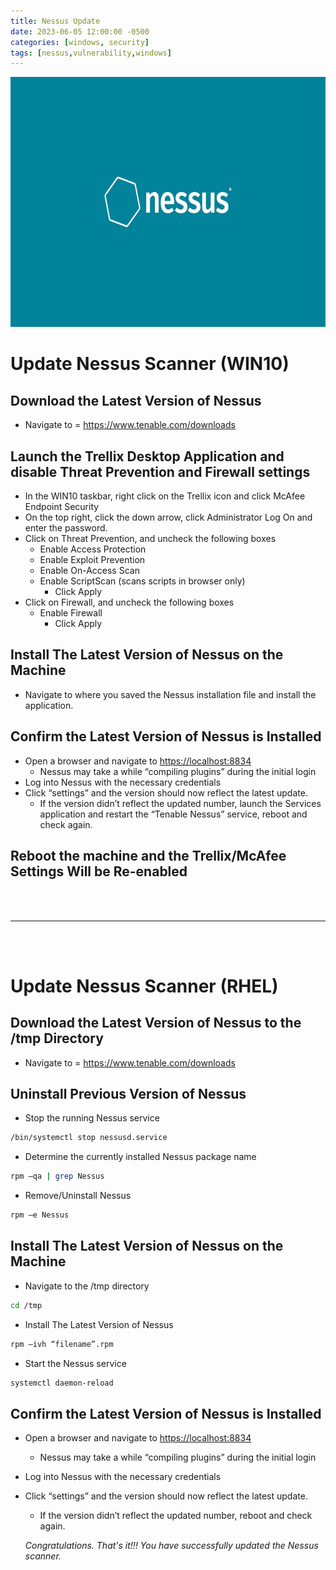 ```yaml
---
title: Nessus Update
date: 2023-06-05 12:00:00 -0500
categories: [windows, security]
tags: [nessus,vulnerability,windows]
---
```


<img src="/assets/img/posts/nessus-update/nessus-update.jpg" alt="Nessus Update" style="height:400px; width:600px;" />

# Update Nessus Scanner (WIN10)

## Download the Latest Version of Nessus
* Navigate to = <https://www.tenable.com/downloads> 

## Launch the Trellix Desktop Application and disable Threat Prevention and Firewall settings 
* In the WIN10 taskbar, right click on the Trellix icon and click McAfee Endpoint Security
* On the top right, click the down arrow, click Administrator Log On and enter the password.
* Click on Threat Prevention, and uncheck the following boxes
  * Enable Access Protection
  * Enable Exploit Prevention
  * Enable On-Access Scan
  * Enable ScriptScan (scans scripts in browser only)	
    * Click Apply
* Click on Firewall, and uncheck the following boxes
  * Enable Firewall
    * Click Apply

## Install The Latest Version of Nessus on the Machine
* Navigate to where you saved the Nessus installation file and install the application.

## Confirm the Latest Version of Nessus is Installed
* Open a browser and navigate to <https://localhost:8834>
  * Nessus may take a while “compiling plugins” during the initial login
* Log into Nessus with the necessary credentials
* Click “settings” and the version should now reflect the latest update.
  * If the version didn’t reflect the updated number, launch the Services application and restart the “Tenable Nessus” service, reboot and check again.

## Reboot the machine and the Trellix/McAfee Settings Will be Re-enabled

<br>
<br>

***

<br>
<br>

# Update Nessus Scanner (RHEL)


## Download the Latest Version of Nessus to the /tmp Directory
* Navigate to = <https://www.tenable.com/downloads> 

## Uninstall Previous Version of Nessus 
* Stop the running Nessus service

```bash
/bin/systemctl stop nessusd.service
```

* Determine the currently installed Nessus package name

```bash
rpm –qa | grep Nessus
```

* Remove/Uninstall Nessus

```bash
rpm –e Nessus
```

## Install The Latest Version of Nessus on the Machine

* Navigate to the /tmp directory

```bash
cd /tmp
```
* Install The Latest Version of Nessus

```bash
rpm –ivh “filename”.rpm
```

* Start the Nessus service

```bash
systemctl daemon-reload
```

## Confirm the Latest Version of Nessus is Installed
* Open a browser and navigate to <https://localhost:8834>
  * Nessus may take a while “compiling plugins” during the initial login
* Log into Nessus with the necessary credentials
* Click “settings” and the version should now reflect the latest update.
  * If the version didn’t reflect the updated number, reboot and check again.


  _Congratulations. That's it!!! You have successfully updated the Nessus scanner._